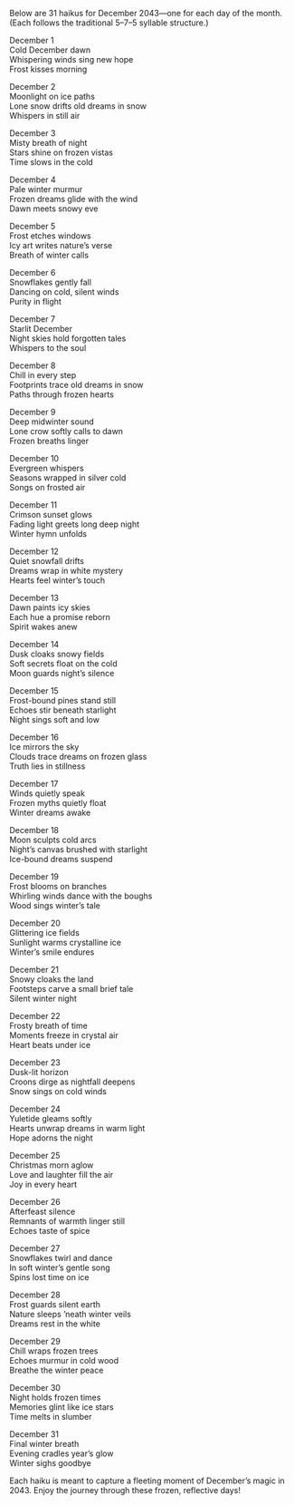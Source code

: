 Below are 31 haikus for December 2043—one for each day of the month. (Each follows the traditional 5–7–5 syllable structure.)

December 1  
Cold December dawn  
Whispering winds sing new hope  
Frost kisses morning  

December 2  
Moonlight on ice paths  
Lone snow drifts old dreams in snow  
Whispers in still air  

December 3  
Misty breath of night  
Stars shine on frozen vistas  
Time slows in the cold  

December 4  
Pale winter murmur  
Frozen dreams glide with the wind  
Dawn meets snowy eve  

December 5  
Frost etches windows  
Icy art writes nature’s verse  
Breath of winter calls  

December 6  
Snowflakes gently fall  
Dancing on cold, silent winds  
Purity in flight  

December 7  
Starlit December  
Night skies hold forgotten tales  
Whispers to the soul  

December 8  
Chill in every step  
Footprints trace old dreams in snow  
Paths through frozen hearts  

December 9  
Deep midwinter sound  
Lone crow softly calls to dawn  
Frozen breaths linger  

December 10  
Evergreen whispers  
Seasons wrapped in silver cold  
Songs on frosted air  

December 11  
Crimson sunset glows  
Fading light greets long deep night  
Winter hymn unfolds  

December 12  
Quiet snowfall drifts  
Dreams wrap in white mystery  
Hearts feel winter’s touch  

December 13  
Dawn paints icy skies  
Each hue a promise reborn  
Spirit wakes anew  

December 14  
Dusk cloaks snowy fields  
Soft secrets float on the cold  
Moon guards night’s silence  

December 15  
Frost-bound pines stand still  
Echoes stir beneath starlight  
Night sings soft and low  

December 16  
Ice mirrors the sky  
Clouds trace dreams on frozen glass  
Truth lies in stillness  

December 17  
Winds quietly speak  
Frozen myths quietly float  
Winter dreams awake  

December 18  
Moon sculpts cold arcs  
Night’s canvas brushed with starlight  
Ice-bound dreams suspend  

December 19  
Frost blooms on branches  
Whirling winds dance with the boughs  
Wood sings winter’s tale  

December 20  
Glittering ice fields  
Sunlight warms crystalline ice  
Winter’s smile endures  

December 21  
Snowy cloaks the land  
Footsteps carve a small brief tale  
Silent winter night  

December 22  
Frosty breath of time  
Moments freeze in crystal air  
Heart beats under ice  

December 23  
Dusk-lit horizon  
Croons dirge as nightfall deepens  
Snow sings on cold winds  

December 24  
Yuletide gleams softly  
Hearts unwrap dreams in warm light  
Hope adorns the night  

December 25  
Christmas morn aglow  
Love and laughter fill the air  
Joy in every heart  

December 26  
Afterfeast silence  
Remnants of warmth linger still  
Echoes taste of spice  

December 27  
Snowflakes twirl and dance  
In soft winter’s gentle song  
Spins lost time on ice  

December 28  
Frost guards silent earth  
Nature sleeps ’neath winter veils  
Dreams rest in the white  

December 29  
Chill wraps frozen trees  
Echoes murmur in cold wood  
Breathe the winter peace  

December 30  
Night holds frozen times  
Memories glint like ice stars  
Time melts in slumber  

December 31  
Final winter breath  
Evening cradles year’s glow  
Winter sighs goodbye  

Each haiku is meant to capture a fleeting moment of December’s magic in 2043. Enjoy the journey through these frozen, reflective days!
